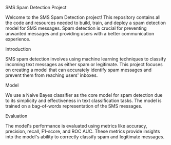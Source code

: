 SMS Spam Detection Project


Welcome to the SMS Spam Detection project! This repository contains all the code and resources needed to build, train, and deploy a spam detection model for SMS messages. Spam detection is crucial for preventing unwanted messages and providing users with a better communication experience.

Introduction

SMS spam detection involves using machine learning techniques to classify incoming text messages as either spam or legitimate. This project focuses on creating a model that can accurately identify spam messages and prevent them from reaching users' inboxes.

Model

We use a Naive Bayes classifier as the core model for spam detection due to its simplicity and effectiveness in text classification tasks. The model is trained on a bag-of-words representation of the SMS messages.

Evaluation

The model's performance is evaluated using metrics like accuracy, precision, recall, F1-score, and ROC AUC. These metrics provide insights into the model's ability to correctly classify spam and legitimate messages.
